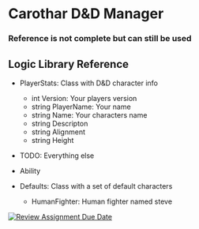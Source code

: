 # Carothar D&D Manager

### Reference is not complete but can still be used

## Logic Library Reference
- PlayerStats: Class with D&D character info
    - int Version: Your players version
    - string PlayerName: Your name
    - string Name: Your characters name
    - string Descripton
    - string Alignment
    - string Height
- TODO: Everything else

- Ability
- Defaults: Class with a set of default characters 
    - HumanFighter: Human fighter named steve

[![Review Assignment Due Date](https://classroom.github.com/assets/deadline-readme-button-24ddc0f5d75046c5622901739e7c5dd533143b0c8e959d652212380cedb1ea36.svg)](https://classroom.github.com/a/h3Mc9z4G)
